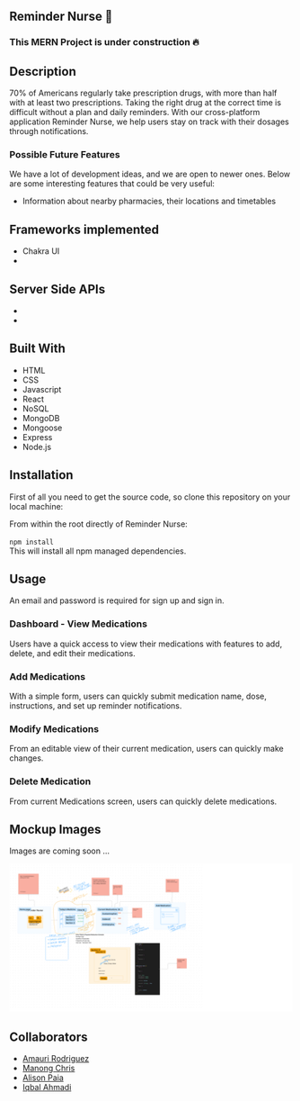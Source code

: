 ## Reminder Nurse 💊

### This MERN Project is under construction 🔥

## Description

70% of Americans regularly take prescription drugs, with more than half with at least two prescriptions. Taking the right drug at the correct time is difficult without a plan and daily reminders. With our cross-platform application Reminder Nurse, we help users stay on track with their dosages through notifications.

### Possible Future Features

We have a lot of development ideas, and we are open to newer ones. Below are some interesting features that could be very useful:

- Information about nearby pharmacies, their locations and timetables

## Frameworks implemented

- Chakra UI
-

## Server Side APIs

-
-

## Built With

- HTML
- CSS
- Javascript
- React
- NoSQL
- MongoDB
- Mongoose
- Express
- Node.js

## Installation

First of all you need to get the source code, so clone this repository on your local machine:

From within the root directly of Reminder Nurse:

`npm install`
<br>
This will install all npm managed dependencies.

## Usage

An email and password is required for sign up and sign in.

### Dashboard - View Medications

Users have a quick access to view their medications with features to add, delete, and edit their medications.

### Add Medications

With a simple form, users can quickly submit medication name, dose, instructions, and set up reminder notifications.

### Modify Medications

From an editable view of their current medication, users can quickly make changes.

### Delete Medication

From current Medications screen, users can quickly delete medications.

## Mockup Images

Images are coming soon ...

[![image 1](./assets/images/wireframe.png)](https://www.figma.com/file/80PipsIdQMKVywFyTsRBBb/Reminder-Nurse?node-id=0%3A1&t=h3E3tFNgBNsv1Rsq-0)

<!-- ![image 2]()
![image 3]()
![image 4]() -->

## Collaborators

- [Amauri Rodriguez](https://github.com/NicolasFlamel)
- [Manong Chris](https://github.com/christiangella)
- [Alison Paia](https://github.com/AliPaia)
- [Iqbal Ahmadi](https://github.com/IqbalAhmadi)
